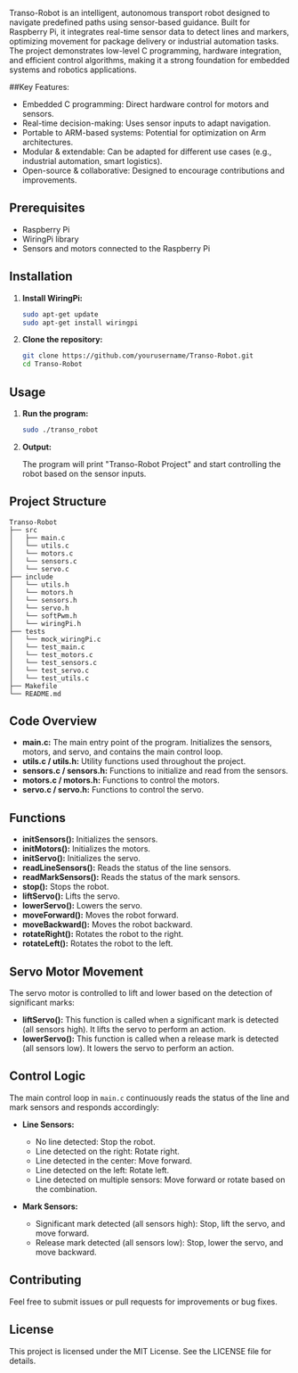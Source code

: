 Transo-Robot is an intelligent, autonomous transport robot designed to navigate predefined paths using sensor-based guidance. Built for Raspberry Pi, it integrates real-time sensor data to detect lines and markers, optimizing movement for package delivery or industrial automation tasks. The project demonstrates low-level C programming, hardware integration, and efficient control algorithms, making it a strong foundation for embedded systems and robotics applications.

##Key Features:

- Embedded C programming: Direct hardware control for motors and sensors.
- Real-time decision-making: Uses sensor inputs to adapt navigation.
- Portable to ARM-based systems: Potential for optimization on Arm architectures.
- Modular & extendable: Can be adapted for different use cases (e.g., industrial automation, smart logistics).
- Open-source & collaborative: Designed to encourage contributions and improvements.

## Prerequisites

- Raspberry Pi
- WiringPi library
- Sensors and motors connected to the Raspberry Pi

## Installation

1. **Install WiringPi:**

    ```sh
    sudo apt-get update
    sudo apt-get install wiringpi
    ```

2. **Clone the repository:**

    ```sh
    git clone https://github.com/yourusername/Transo-Robot.git
    cd Transo-Robot
    ```
## Usage

1. **Run the program:**

    ```sh
    sudo ./transo_robot
    ```
2. **Output:**

    The program will print "Transo-Robot Project" and start controlling the robot based on the sensor inputs.

## Project Structure

```
Transo-Robot
├── src
│   ├── main.c        
│   └── utils.c       
│   └── motors.c      
│   └── sensors.c     
│   └── servo.c       
├── include
│   └── utils.h       
│   └── motors.h       
│   └── sensors.h       
│   └── servo.h       
│   └── softPwm.h       
│   └── wiringPi.h       
├── tests
│   └── mock_wiringPi.c       
│   └── test_main.c
│   └── test_motors.c
│   └── test_sensors.c
│   └── test_servo.c
│   └── test_utils.c
├── Makefile          
└── README.md         
```

## Code Overview

- **main.c:** The main entry point of the program. Initializes the sensors, motors, and servo, and contains the main control loop.
- **utils.c / utils.h:** Utility functions used throughout the project.
- **sensors.c / sensors.h:** Functions to initialize and read from the sensors.
- **motors.c / motors.h:** Functions to control the motors.
- **servo.c / servo.h:** Functions to control the servo.

## Functions

- **initSensors():** Initializes the sensors.
- **initMotors():** Initializes the motors.
- **initServo():** Initializes the servo.
- **readLineSensors():** Reads the status of the line sensors.
- **readMarkSensors():** Reads the status of the mark sensors.
- **stop():** Stops the robot.
- **liftServo():** Lifts the servo.
- **lowerServo():** Lowers the servo.
- **moveForward():** Moves the robot forward.
- **moveBackward():** Moves the robot backward.
- **rotateRight():** Rotates the robot to the right.
- **rotateLeft():** Rotates the robot to the left.

## Servo Motor Movement

The servo motor is controlled to lift and lower based on the detection of significant marks:

- **liftServo():** This function is called when a significant mark is detected (all sensors high). It lifts the servo to perform an action.
- **lowerServo():** This function is called when a release mark is detected (all sensors low). It lowers the servo to perform an action.

## Control Logic

The main control loop in `main.c` continuously reads the status of the line and mark sensors and responds accordingly:

- **Line Sensors:**
  - No line detected: Stop the robot.
  - Line detected on the right: Rotate right.
  - Line detected in the center: Move forward.
  - Line detected on the left: Rotate left.
  - Line detected on multiple sensors: Move forward or rotate based on the combination.

- **Mark Sensors:**
  - Significant mark detected (all sensors high): Stop, lift the servo, and move forward.
  - Release mark detected (all sensors low): Stop, lower the servo, and move backward.


## Contributing

Feel free to submit issues or pull requests for improvements or bug fixes. 

## License

This project is licensed under the MIT License. See the LICENSE file for details.
